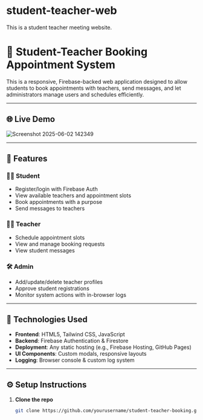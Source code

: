 # student-teacher-web
This is a student teacher meeting website.
# 📘 Student-Teacher Booking Appointment System

This is a responsive, Firebase-backed web application designed to allow students to book appointments with teachers, send messages, and let administrators manage users and schedules efficiently.

---

## 🌐 Live Demo

![Screenshot 2025-06-02 142349](https://github.com/user-attachments/assets/bada06c1-5052-4b96-a244-91c7473df605)


---

## 🚀 Features

### 👨‍🎓 Student
- Register/login with Firebase Auth
- View available teachers and appointment slots
- Book appointments with a purpose
- Send messages to teachers

### 👩‍🏫 Teacher
- Schedule appointment slots
- View and manage booking requests
- View student messages

### 🛠 Admin
- Add/update/delete teacher profiles
- Approve student registrations
- Monitor system actions with in-browser logs

---

## 🧰 Technologies Used

- **Frontend**: HTML5, Tailwind CSS, JavaScript
- **Backend**: Firebase Authentication & Firestore
- **Deployment**: Any static hosting (e.g., Firebase Hosting, GitHub Pages)
- **UI Components**: Custom modals, responsive layouts
- **Logging**: Browser console & custom log system

---

## ⚙️ Setup Instructions

1. **Clone the repo**
   ```bash
   git clone https://github.com/yourusername/student-teacher-booking.git
